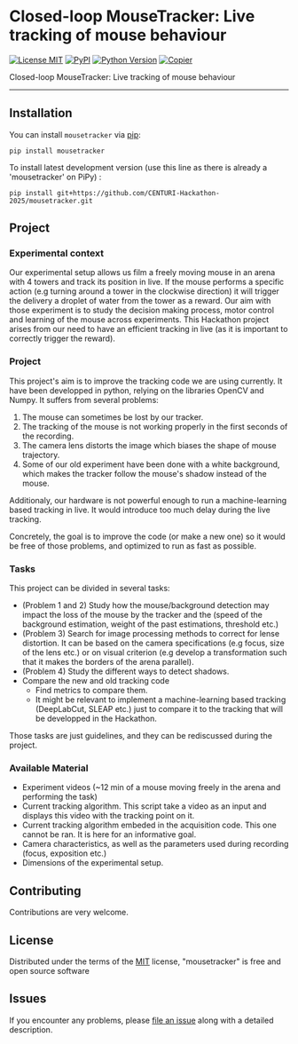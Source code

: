 # Closed-loop MouseTracker: Live tracking of mouse behaviour


[![License MIT](https://img.shields.io/github/license/CENTURI-Hackathon-2025/mousetracker?color=green)](https://github.com/CENTURI-Hackathon-2025/mousetracker/raw/main/LICENSE)
[![PyPI](https://img.shields.io/pypi/v/mousetracker.svg?color=green)](https://pypi.org/project/mousetracker)
[![Python Version](https://img.shields.io/pypi/pyversions/mousetracker.svg?color=green)](https://python.org)
[![Copier](https://img.shields.io/endpoint?url=https://raw.githubusercontent.com/copier-org/copier/master/img/badge/badge-grayscale-inverted-border-orange.json)](https://github.com/copier-org/copier)

Closed-loop MouseTracker: Live tracking of mouse behaviour

----------------------------------

## Installation

You can install `mousetracker` via [pip]:

```shell
pip install mousetracker
```


To install latest development version (use this line as there is already a 'mousetracker' on PiPy) :

```shell
pip install git+https://github.com/CENTURI-Hackathon-2025/mousetracker.git
```

## Project

### Experimental context

Our experimental setup allows us film a freely moving mouse in an arena with 4 towers and track its position in live. If the mouse performs a specific action (e.g turning around a tower in the clockwise direction) it will trigger the delivery a droplet of water from the tower as a reward. Our aim with those experiment is to study the decision making process, motor control and learning of the mouse across experiments. This Hackathon project arises from our need to have an efficient tracking in live (as it is important to correctly trigger the reward).

### Project

This project's aim is to improve the tracking code we are using currently. It have been developped in python, relying on the libraries OpenCV and Numpy. It suffers from several problems:
1. The mouse can sometimes be lost by our tracker.
2. The tracking of the mouse is not working properly in the first seconds of the recording.
3. The camera lens distorts the image which biases the shape of mouse trajectory.
4. Some of our old experiment have been done with a white background, which makes the tracker follow the mouse's shadow instead of the mouse.

Additionaly, our hardware is not powerful enough to run a machine-learning based tracking in live. It would introduce too much delay during the live tracking. 

Concretely, the goal is to improve the code (or make a new one) so it would be free of those problems, and optimized to run as fast as possible.

### Tasks

This project can be divided in several tasks: 
- (Problem 1 and 2) Study how the mouse/background detection may impact the loss of the mouse by the tracker and the (speed of the background estimation, weight of the past estimations, threshold etc.)
- (Problem 3) Search for image processing methods to correct for lense distortion. It can be based on the camera specifications (e.g focus, size of the lens etc.) or on visual criterion (e.g develop a transformation such that it makes the borders of the arena parallel).
- (Problem 4) Study the different ways to detect shadows.
- Compare the new and old tracking code
    - Find metrics to compare them.
    - It might be relevant to implement a machine-learning based tracking (DeepLabCut, SLEAP etc.) just to compare it to the tracking that will be developped in the Hackathon.

Those tasks are just guidelines, and they can be rediscussed during the project.

### Available Material

- Experiment videos (~12 min of a mouse moving freely in the arena and performing the task)
- Current tracking algorithm. This script take a video as an input and displays this video with the tracking point on it.
- Current tracking algorithm embeded in the acquisition code. This one cannot be ran. It is here for an informative goal.
- Camera characteristics, as well as the parameters used during recording (focus, exposition etc.)
- Dimensions of the experimental setup.

## Contributing

Contributions are very welcome.

## License

Distributed under the terms of the [MIT] license,
"mousetracker" is free and open source software

## Issues

If you encounter any problems, please [file an issue] along with a detailed description.

[MIT]: http://opensource.org/licenses/MIT
[BSD-3]: http://opensource.org/licenses/BSD-3-Clause
[GNU GPL v3.0]: http://www.gnu.org/licenses/gpl-3.0.txt
[GNU LGPL v3.0]: http://www.gnu.org/licenses/lgpl-3.0.txt
[Apache Software License 2.0]: http://www.apache.org/licenses/LICENSE-2.0
[Mozilla Public License 2.0]: https://www.mozilla.org/media/MPL/2.0/index.txt
[cookiecutter-napari-plugin]: https://github.com/napari/cookiecutter-napari-plugin
[pip]: https://pypi.org/project/pip/
[PyPI]: https://pypi.org/
[tox]: https://tox.readthedocs.io/en/latest/

[file an issue]: https://github.com/CENTURI-Hackathon-2025/mousetracker/issues

